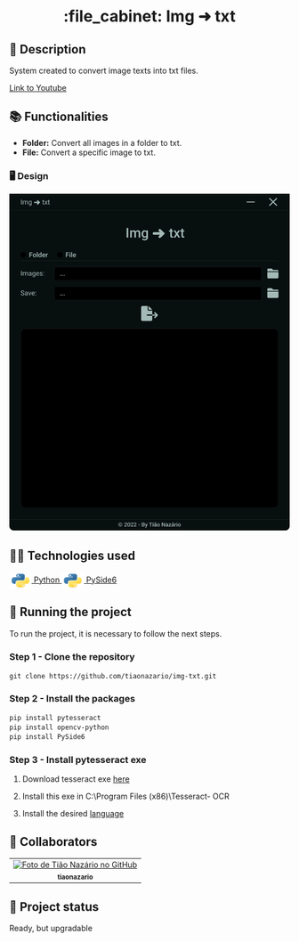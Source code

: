 <h1 align="center">:file_cabinet: Img ➜ txt</h1>

## :memo: Description

System created to convert image texts into txt files.

[Link to Youtube](https://youtu.be/HIw7eMDP3Xs)

## :books: Functionalities

- **Folder:** Convert all images in a folder to txt.
- **File:** Convert a specific image to txt.

### 🖥 Design

![Design](img/design/main_window.svg)

## 👨‍💻 Technologies used

<a href="https://www.python.org">
  <img align="center" alt="Python" height="30" width="40" src="https://raw.githubusercontent.com/devicons/devicon/master/icons/python/python-original.svg">
  <span>Python</span>
</a>

<a href="https://pypi.org/project/PySide6/">
  <img align="center" alt="Python" height="30" width="40" src="https://raw.githubusercontent.com/devicons/devicon/master/icons/python/python-original.svg">
  <span>PySide6</span>
</a>
 
## :rocket: Running the project
 
To run the project, it is necessary to follow the next steps.
  
### Step 1 - Clone the repository

```git
git clone https://github.com/tiaonazario/img-txt.git
```
 
### Step 2 - Install the packages

```powershell
pip install pytesseract
pip install opencv-python
pip install PySide6
```

### Step 3 - Install pytesseract exe

1. Download tesseract exe [here](https://github.com/UB-Mannheim/tesseract/wiki)

2. Install this exe in C:\Program Files (x86)\Tesseract- OCR

3. Install the desired [language](https://github.com/tesseract-ocr/tessdata)

## :handshake: Collaborators

<table>
  <tr>
    <td align="center">
      <a href="http://github.com/tiaonazario">
        <img src="https://avatars.githubusercontent.com/u/40603243?v=4" width="100px;" alt="Foto de Tião Nazário no GitHub"/><br>
        <sub>
          <b>tiaonazario</b>
        </sub>
      </a>
    </td>
  </tr>
</table>

## :dart: Project status

Ready, but upgradable
